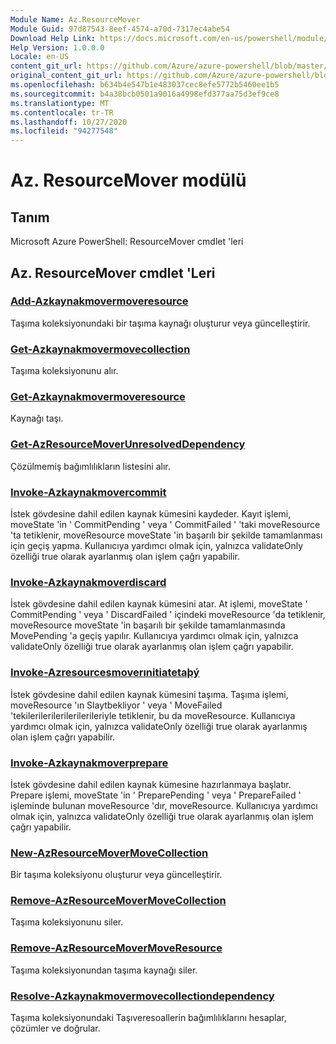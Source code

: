 ```yaml
---
Module Name: Az.ResourceMover
Module Guid: 97d87543-8eef-4574-a70d-7317ec4abe54
Download Help Link: https://docs.microsoft.com/en-us/powershell/module/az.resourcemover
Help Version: 1.0.0.0
Locale: en-US
content_git_url: https://github.com/Azure/azure-powershell/blob/master/src/ResourceMover/help/Az.ResourceMover.md
original_content_git_url: https://github.com/Azure/azure-powershell/blob/master/src/ResourceMover/help/Az.ResourceMover.md
ms.openlocfilehash: b634b4e547b1e483037cec8efe5772b5460ee1b5
ms.sourcegitcommit: b4a38bcb0501a9016a4998efd377aa75d3ef9ce8
ms.translationtype: MT
ms.contentlocale: tr-TR
ms.lasthandoff: 10/27/2020
ms.locfileid: "94277548"
---
```

# Az. ResourceMover modülü
## Tanım
Microsoft Azure PowerShell: ResourceMover cmdlet 'leri

## Az. ResourceMover cmdlet 'Leri
### [Add-Azkaynakmovermoveresource](Add-AzResourceMoverMoveResource.md)
Taşıma koleksiyonundaki bir taşıma kaynağı oluşturur veya güncelleştirir.

### [Get-Azkaynakmovermovecollection](Get-AzResourceMoverMoveCollection.md)
Taşıma koleksiyonunu alır.

### [Get-Azkaynakmovermoveresource](Get-AzResourceMoverMoveResource.md)
Kaynağı taşı.

### [Get-AzResourceMoverUnresolvedDependency](Get-AzResourceMoverUnresolvedDependency.md)
Çözülmemiş bağımlılıkların listesini alır.

### [Invoke-Azkaynakmovercommit](Invoke-AzResourceMoverCommit.md)
İstek gövdesine dahil edilen kaynak kümesini kaydeder.
Kayıt işlemi, moveState 'in ' CommitPending ' veya ' CommitFailed ' 'taki moveResource 'ta tetiklenir, moveResource moveState 'in başarılı bir şekilde tamamlanması için geçiş yapma.
Kullanıcıya yardımcı olmak için, yalnızca validateOnly özelliği true olarak ayarlanmış olan işlem çağrı yapabilir.

### [Invoke-Azkaynakmoverdiscard](Invoke-AzResourceMoverDiscard.md)
İstek gövdesine dahil edilen kaynak kümesini atar.
At işlemi, moveState ' CommitPending ' veya ' DiscardFailed ' içindeki moveResource 'da tetiklenir, moveResource moveState 'in başarılı bir şekilde tamamlanmasında MovePending 'a geçiş yapılır.
Kullanıcıya yardımcı olmak için, yalnızca validateOnly özelliği true olarak ayarlanmış olan işlem çağrı yapabilir.

### [Invoke-Azresourcesmoverınitiatetaþý](Invoke-AzResourceMoverInitiateMove.md)
İstek gövdesine dahil edilen kaynak kümesini taşıma.
Taşıma işlemi, moveResource 'ın Slaytbekliyor ' veya ' MoveFailed 'tekilerilerilerilerilerileriyle tetiklenir, bu da moveResource.
Kullanıcıya yardımcı olmak için, yalnızca validateOnly özelliği true olarak ayarlanmış olan işlem çağrı yapabilir.

### [Invoke-Azkaynakmoverprepare](Invoke-AzResourceMoverPrepare.md)
İstek gövdesine dahil edilen kaynak kümesine hazırlanmaya başlatır.
Prepare işlemi, moveState 'in ' PreparePending ' veya ' PrepareFailed ' işleminde bulunan moveResource 'dır, moveResource.
Kullanıcıya yardımcı olmak için, yalnızca validateOnly özelliği true olarak ayarlanmış olan işlem çağrı yapabilir.

### [New-AzResourceMoverMoveCollection](New-AzResourceMoverMoveCollection.md)
Bir taşıma koleksiyonu oluşturur veya güncelleştirir.

### [Remove-AzResourceMoverMoveCollection](Remove-AzResourceMoverMoveCollection.md)
Taşıma koleksiyonunu siler.

### [Remove-AzResourceMoverMoveResource](Remove-AzResourceMoverMoveResource.md)
Taşıma koleksiyonundan taşıma kaynağı siler.

### [Resolve-Azkaynakmovermovecollectiondependency](Resolve-AzResourceMoverMoveCollectionDependency.md)
Taşıma koleksiyonundaki Taşıveresoallerin bağımlılıklarını hesaplar, çözümler ve doğrular.

